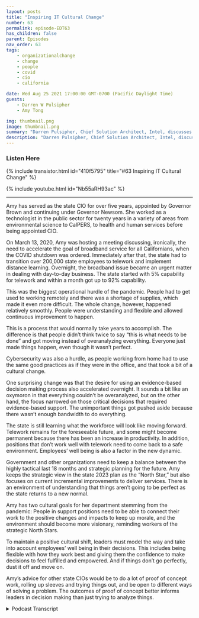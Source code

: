 ```yaml
---
layout: posts
title: "Inspiring IT Cultural Change"
number: 63
permalink: episode-EDT63
has_children: false
parent: Episodes
nav_order: 63
tags:
    - organizationalchange
    - change
    - people
    - covid
    - cio
    - california

date: Wed Aug 25 2021 17:00:00 GMT-0700 (Pacific Daylight Time)
guests:
    - Darren W Pulsipher
    - Amy Tong

img: thumbnail.png
image: thumbnail.png
summary: "Darren Pulsipher, Chief Solution Architect, Intel, discusses inspiring cultural change with Amy Tong, CIO of the state of California, in the wake of the COVID pandemic."
description: "Darren Pulsipher, Chief Solution Architect, Intel, discusses inspiring cultural change with Amy Tong, CIO of the state of California, in the wake of the COVID pandemic."
---
```


<div>
<h3>Listen Here</h3>
{% include transistor.html id="410f5795" title="#63 Inspiring IT Cultural Change" %}

{% include youtube.html id="Nb55aRH93ac" %}
</div>

---

Amy has served as the state CIO for over five years, appointed by Governor Brown and continuing under Governor Newsom. She worked as a technologist in the public sector for twenty years in a variety of areas from environmental science to CalPERS, to health and human services before being appointed CIO.

On March 13, 2020, Amy was hosting a meeting discussing, ironically, the need to accelerate the goal of broadband service for all Californians, when the COVID shutdown was ordered. Immediately after that, the state had to transition over 200,000 state employees to telework and implement distance learning. Overnight, the broadband issue became an urgent matter in dealing with day-to-day business. The state started with 5% capability for telework and within a month got up to 92% capability.

This was the biggest operational hurdle of the pandemic. People had to get used to working remotely and there was a shortage of supplies, which made it even more difficult. The whole change, however, happened relatively smoothly. People were understanding and flexible and allowed continuous improvement to happen.

This is a process that would normally take years to accomplish. The difference is that people didn’t think twice to say “this is what needs to be done” and got moving instead of overanalyzing everything. Everyone just made things happen, even though it wasn’t perfect.

Cybersecurity was also a hurdle, as people working from home had to use the same good practices as if they were in the office, and that took a bit of a cultural change.

One surprising change was that the desire for using an evidence-based decision making process also accelerated overnight. It sounds a bit like an oxymoron in that everything couldn’t be overanalyzed, but on the other hand, the focus narrowed on those critical decisions that required evidence-based support. The unimportant things got pushed aside because there wasn’t enough bandwidth to do everything.

The state is still learning what the workforce will look like moving forward. Telework remains for the foreseeable future, and some might become permanent because there has been an increase in productivity. In addition, positions that don’t work well with telework need to come back to a safe environment. Employees’ well being is also a factor in the new dynamic.

Government and other organizations need to keep a balance between the highly tactical last 18 months and strategic planning for the future. Amy keeps the strategic view in the state 2023 plan as the “North Star,” but also focuses on current incremental improvements to deliver services. There is an environment of understanding that things aren’t going to be perfect as the state returns to a new normal.

Amy has two cultural goals for her department stemming from the pandemic: People in support positions need to be able to connect their work to the positive changes and impacts to keep up morale, and the environment should become more visionary, reminding workers of the strategic North Stars.

To maintain a positive cultural shift, leaders must model the way and take into account employees’ well being in their decisions. This includes being flexible with how they work best and giving them the confidence to make decisions to feel fulfilled and empowered. And if things don’t go perfectly, dust it off and move on.

Amy’s advice for other state CIOs would be to do a lot of proof of concept work, rolling up sleeves and trying things out, and be open to different ways of solving a problem. The outcomes of proof of concept better informs leaders in decision making than just trying to analyze things. 


<details>
<summary> Podcast Transcript </summary>

<p></p>

</details>
